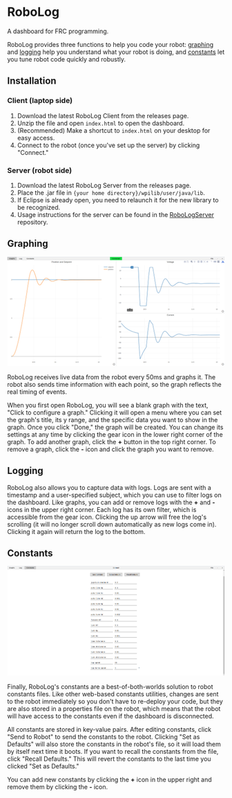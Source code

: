 # RoboLog
A dashboard for FRC programming.

RoboLog provides three functions to help you code your robot: [graphing](#graphing) and [logging](#logging) help you understand what your robot is doing, and [constants](#constants) let you tune robot code quickly and robustly.

## Installation
### Client (laptop side)
1. Download the latest RoboLog Client from the releases page.
2. Unzip the file and open `index.html` to open the dashboard.
3. (Recommended) Make a shortcut to `index.html` on your desktop for easy access.
4. Connect to the robot (once you've set up the server) by clicking "Connect."

### Server (robot side)
1. Download the latest RoboLog Server from the releases page.
2. Place the .jar file in `{your home directory}/wpilib/user/java/lib`.
3. If Eclipse is already open, you need to relaunch it for the new library to be recognized.
4. Usage instructions for the server can be found in the [RoboLogServer](https://github.com/cruzsbrian/RoboLogServer) repository.

## Graphing
![Graphs screenshot](images/graphs.png)

RoboLog receives live data from the robot every 50ms and graphs it. The robot also sends time information with each point, so the graph reflects the real timing of events.

When you first open RoboLog, you will see a blank graph with the text, "Click to configure a graph." Clicking it will open a menu where you can set the graph's title, its y range, and the specific data you want to show in the graph. Once you click "Done," the graph will be created. You can change its settings at any time by clicking the gear icon in the lower right corner of the graph. To add another graph, click the **+** button in the top right corner. To remove a graph, click the **-** icon and click the graph you want to remove.

## Logging

RoboLog also allows you to capture data with logs. Logs are sent with a timestamp and a user-specified subject, which you can use to filter logs on the dashboard. Like graphs, you can add or remove logs with the **+** and **-** icons in the upper right corner. Each log has its own filter, which is accessible from the gear icon. Clicking the up arrow will free the log's scrolling (it will no longer scroll down automatically as new logs come in). Clicking it again will return the log to the bottom.

## Constants
![Constants screenshot](images/constants.png)

Finally, RoboLog's constants are a best-of-both-worlds solution to robot constants files. Like other web-based constants utilities, changes are sent to the robot immediately so you don't have to re-deploy your code, but they are also stored in a properties file on the robot, which means that the robot will have access to the constants even if the dashboard is disconnected.

All constants are stored in key-value pairs. After editing constants, click "Send to Robot" to send the constants to the robot. Clicking "Set as Defaults" will also store the constants in the robot's file, so it will load them by itself next time it boots. If you want to recall the constants from the file, click "Recall Defaults." This will revert the constants to the last time you clicked "Set as Defaults."

You can add new constants by clicking the **+** icon in the upper right and remove them by clicking the **-** icon.
